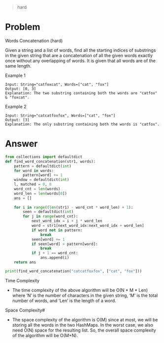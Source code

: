 > hard
# Problem
Words Concatenation (hard)

Given a string and a list of words, find all the starting indices of substrings in the given string that are a concatenation of all the given words exactly once without any overlapping of words. It is given that all words are of the same length.

Example 1
```
Input: String="catfoxcat", Words=["cat", "fox"]
Output: [0, 3]
Explanation: The two substring containing both the words are "catfox" & "foxcat".
```

Example 2
```
Input: String="catcatfoxfox", Words=["cat", "fox"]
Output: [3]
Explanation: The only substring containing both the words is "catfox".
```
# Answer
```python
from collections import defaultdict
def find_word_concatenation(str1, words):
    pattern = defaultdict(int)
    for word in words:
        pattern[word] += 1
    window = defaultdict(int)
    l, matched = 0, 0
    word_cnt = len(words)
    word_len = len(words[0])
    ans = []
    
    for i in range((len(str1) - word_cnt * word_len) + 1):
        seen = defaultdict(int)
        for j in range(word_cnt):
            next_word_idx = i + j * word_len
            word = str1[next_word_idx:next_word_idx + word_len]
            if word not in pattern:
                break
            seen[word] += 1
            if seen[word] > pattern[word]:
                break
            if j + 1 == word_cnt:
                ans.append(i)
    return ans

print(find_word_concatenation("catcatfoxfox", ["cat", "fox"]))
```
Time Complexity
- The time complexity of the above algorithm will be O(N * M * Len) where ‘N’ is the number of characters in the given string, ‘M’ is the total number of words, and ‘Len’ is the length of a word.

Space Complexity#
- The space complexity of the algorithm is O(M) since at most, we will be storing all the words in the two HashMaps. In the worst case, we also need O(N) space for the resulting list. So, the overall space complexity of the algorithm will be O(M+N).
